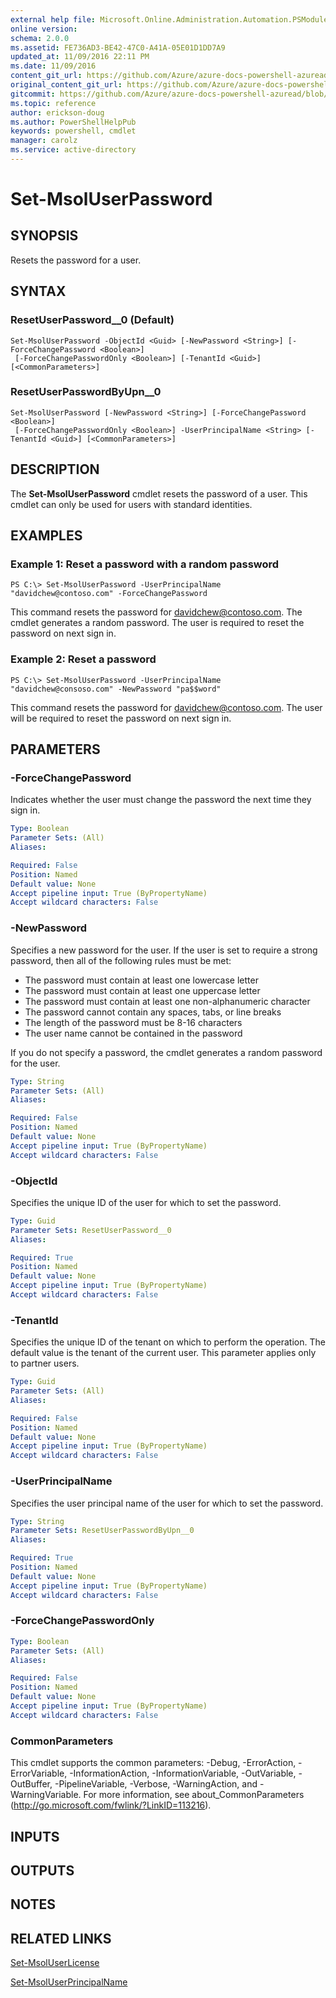 ```yaml
---
external help file: Microsoft.Online.Administration.Automation.PSModule.dll-Help.xml
online version:
schema: 2.0.0
ms.assetid: FE736AD3-BE42-47C0-A41A-05E01D1DD7A9
updated_at: 11/09/2016 22:11 PM
ms.date: 11/09/2016
content_git_url: https://github.com/Azure/azure-docs-powershell-azuread/blob/preview/Azure%20AD%20Cmdlets/MSOnline/v1/Set-MsolUserPassword.md
original_content_git_url: https://github.com/Azure/azure-docs-powershell-azuread/blob/preview/Azure%20AD%20Cmdlets/MSOnline/v1/Set-MsolUserPassword.md
gitcommit: https://github.com/Azure/azure-docs-powershell-azuread/blob/a602340dee47e7edf41f6c5af3edb93e03ac1b45
ms.topic: reference
author: erickson-doug
ms.author: PowerShellHelpPub
keywords: powershell, cmdlet
manager: carolz
ms.service: active-directory
---
```


# Set-MsolUserPassword

## SYNOPSIS
Resets the password for a user.

## SYNTAX

### ResetUserPassword__0 (Default)
```
Set-MsolUserPassword -ObjectId <Guid> [-NewPassword <String>] [-ForceChangePassword <Boolean>]
 [-ForceChangePasswordOnly <Boolean>] [-TenantId <Guid>] [<CommonParameters>]
```

### ResetUserPasswordByUpn__0
```
Set-MsolUserPassword [-NewPassword <String>] [-ForceChangePassword <Boolean>]
 [-ForceChangePasswordOnly <Boolean>] -UserPrincipalName <String> [-TenantId <Guid>] [<CommonParameters>]
```

## DESCRIPTION
The **Set-MsolUserPassword** cmdlet resets the password of a user.
This cmdlet can only be used for users with standard identities.

## EXAMPLES

### Example 1: Reset a password with a random password
```
PS C:\> Set-MsolUserPassword -UserPrincipalName "davidchew@contoso.com" -ForceChangePassword
```

This command resets the password for davidchew@contoso.com.
The cmdlet generates a random password.
The user is required to reset the password on next sign in.

### Example 2: Reset a password
```
PS C:\> Set-MsolUserPassword -UserPrincipalName "davidchew@consoso.com" -NewPassword "pa$$word"
```

This command resets the password for davidchew@contoso.com.
The user will be required to reset the password on next sign in.

## PARAMETERS

### -ForceChangePassword
Indicates whether the user must change the password the next time they sign in.

```yaml
Type: Boolean
Parameter Sets: (All)
Aliases:

Required: False
Position: Named
Default value: None
Accept pipeline input: True (ByPropertyName)
Accept wildcard characters: False
```

### -NewPassword
Specifies a new password for the user.
If the user is set to require a strong password, then all of the following rules must be met:

* The password must contain at least one lowercase letter
* The password must contain at least one uppercase letter
* The password must contain at least one non-alphanumeric character
* The password cannot contain any spaces, tabs, or line breaks
* The length of the password must be 8-16 characters
* The user name cannot be contained in the password

If you do not specify a password, the cmdlet generates a random password for the user.

```yaml
Type: String
Parameter Sets: (All)
Aliases:

Required: False
Position: Named
Default value: None
Accept pipeline input: True (ByPropertyName)
Accept wildcard characters: False
```

### -ObjectId
Specifies the unique ID of the user for which to set the password.

```yaml
Type: Guid
Parameter Sets: ResetUserPassword__0
Aliases:

Required: True
Position: Named
Default value: None
Accept pipeline input: True (ByPropertyName)
Accept wildcard characters: False
```

### -TenantId
Specifies the unique ID of the tenant on which to perform the operation.
The default value is the tenant of the current user.
This parameter applies only to partner users.

```yaml
Type: Guid
Parameter Sets: (All)
Aliases:

Required: False
Position: Named
Default value: None
Accept pipeline input: True (ByPropertyName)
Accept wildcard characters: False
```

### -UserPrincipalName
Specifies the user principal name of the user for which to set the password.

```yaml
Type: String
Parameter Sets: ResetUserPasswordByUpn__0
Aliases:

Required: True
Position: Named
Default value: None
Accept pipeline input: True (ByPropertyName)
Accept wildcard characters: False
```

### -ForceChangePasswordOnly


```yaml
Type: Boolean
Parameter Sets: (All)
Aliases:

Required: False
Position: Named
Default value: None
Accept pipeline input: True (ByPropertyName)
Accept wildcard characters: False
```

### CommonParameters
This cmdlet supports the common parameters: -Debug, -ErrorAction, -ErrorVariable, -InformationAction, -InformationVariable, -OutVariable, -OutBuffer, -PipelineVariable, -Verbose, -WarningAction, and -WarningVariable. For more information, see about_CommonParameters (http://go.microsoft.com/fwlink/?LinkID=113216).

## INPUTS

## OUTPUTS

## NOTES

## RELATED LINKS
[Set-MsolUserLicense](./Set-MsolUserLicense.md)

[Set-MsolUserPrincipalName](./Set-MsolUserPrincipalName.md)
